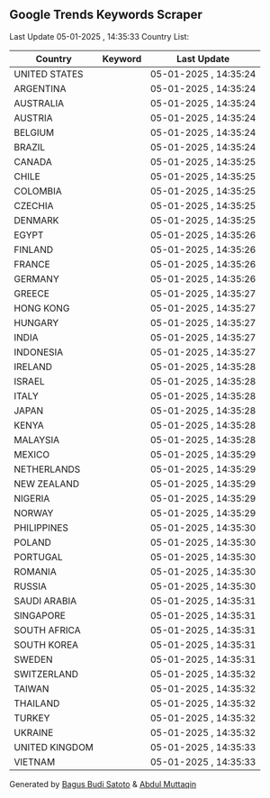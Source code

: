 
## Google Trends Keywords Scraper

Last Update 05-01-2025 , 14:35:33
Country List:

| Country | Keyword | Last Update |
| --- | --- | --- |
| UNITED STATES |  | 05-01-2025 , 14:35:24 |
| ARGENTINA |  | 05-01-2025 , 14:35:24 |
| AUSTRALIA |  | 05-01-2025 , 14:35:24 |
| AUSTRIA |  | 05-01-2025 , 14:35:24 |
| BELGIUM |  | 05-01-2025 , 14:35:24 |
| BRAZIL |  | 05-01-2025 , 14:35:24 |
| CANADA |  | 05-01-2025 , 14:35:25 |
| CHILE |  | 05-01-2025 , 14:35:25 |
| COLOMBIA |  | 05-01-2025 , 14:35:25 |
| CZECHIA |  | 05-01-2025 , 14:35:25 |
| DENMARK |  | 05-01-2025 , 14:35:25 |
| EGYPT |  | 05-01-2025 , 14:35:26 |
| FINLAND |  | 05-01-2025 , 14:35:26 |
| FRANCE |  | 05-01-2025 , 14:35:26 |
| GERMANY |  | 05-01-2025 , 14:35:26 |
| GREECE |  | 05-01-2025 , 14:35:27 |
| HONG KONG |  | 05-01-2025 , 14:35:27 |
| HUNGARY |  | 05-01-2025 , 14:35:27 |
| INDIA |  | 05-01-2025 , 14:35:27 |
| INDONESIA |  | 05-01-2025 , 14:35:27 |
| IRELAND |  | 05-01-2025 , 14:35:28 |
| ISRAEL |  | 05-01-2025 , 14:35:28 |
| ITALY |  | 05-01-2025 , 14:35:28 |
| JAPAN |  | 05-01-2025 , 14:35:28 |
| KENYA |  | 05-01-2025 , 14:35:28 |
| MALAYSIA |  | 05-01-2025 , 14:35:28 |
| MEXICO |  | 05-01-2025 , 14:35:29 |
| NETHERLANDS |  | 05-01-2025 , 14:35:29 |
| NEW ZEALAND |  | 05-01-2025 , 14:35:29 |
| NIGERIA |  | 05-01-2025 , 14:35:29 |
| NORWAY |  | 05-01-2025 , 14:35:29 |
| PHILIPPINES |  | 05-01-2025 , 14:35:30 |
| POLAND |  | 05-01-2025 , 14:35:30 |
| PORTUGAL |  | 05-01-2025 , 14:35:30 |
| ROMANIA |  | 05-01-2025 , 14:35:30 |
| RUSSIA |  | 05-01-2025 , 14:35:30 |
| SAUDI ARABIA |  | 05-01-2025 , 14:35:31 |
| SINGAPORE |  | 05-01-2025 , 14:35:31 |
| SOUTH AFRICA |  | 05-01-2025 , 14:35:31 |
| SOUTH KOREA |  | 05-01-2025 , 14:35:31 |
| SWEDEN |  | 05-01-2025 , 14:35:31 |
| SWITZERLAND |  | 05-01-2025 , 14:35:32 |
| TAIWAN |  | 05-01-2025 , 14:35:32 |
| THAILAND |  | 05-01-2025 , 14:35:32 |
| TURKEY |  | 05-01-2025 , 14:35:32 |
| UKRAINE |  | 05-01-2025 , 14:35:32 |
| UNITED KINGDOM |  | 05-01-2025 , 14:35:33 |
| VIETNAM |  | 05-01-2025 , 14:35:33 |

Generated by [Bagus Budi Satoto](https://github.com/bagussatoto/) & [Abdul Muttaqin](https://github.com/fdciabdul/)
